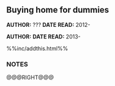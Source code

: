 Buying home for dummies
---------------

**AUTHOR:** ???
**DATE READ:** 2012-

**AUTHOR:**
**DATE READ:** 2013-

%%inc/addthis.html%%

### NOTES ###


@@@RIGHT@@@
